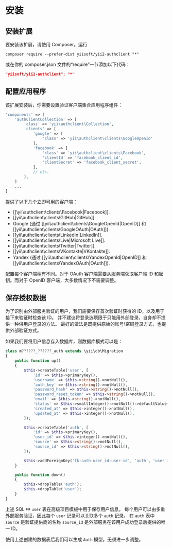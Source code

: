安装
====

## 安装扩展

要安装该扩展，请使用 Composer。运行
                                            
```
composer require --prefer-dist yiisoft/yii2-authclient "*"
```

或在你的 composer.json 文件的“require”一节添加以下代码：

```json
"yiisoft/yii2-authclient": "*"
```

## 配置应用程序

该扩展安装后，你需要设置验证客户端集合应用程序组件：

```php
'components' => [
    'authClientCollection' => [
        'class' => 'yii\authclient\Collection',
        'clients' => [
            'google' => [
                'class' => 'yii\authclient\clients\GoogleOpenId'
            ],
            'facebook' => [
                'class' => 'yii\authclient\clients\Facebook',
                'clientId' => 'facebook_client_id',
                'clientSecret' => 'facebook_client_secret',
            ],
            // etc.
        ],
    ]
    ...
]
```

提供了以下几个立即可用的客户端：

- [[\yii\authclient\clients\Facebook|Facebook]].
- [[yii\authclient\clients\GitHub|GitHub]].
- Google (通过 [[yii\authclient\clients\GoogleOpenId|OpenID]] 和 [[yii\authclient\clients\GoogleOAuth|OAuth]]).
- [[yii\authclient\clients\LinkedIn|LinkedIn]].
- [[yii\authclient\clients\Live|Microsoft Live]].
- [[yii\authclient\clients\Twitter|Twitter]].
- [[yii\authclient\clients\VKontakte|VKontakte]].
- Yandex (通过 [[yii\authclient\clients\YandexOpenId|OpenID]] 和 [[yii\authclient\clients\YandexOAuth|OAuth]]).

配置每个客户端稍有不同。对于 OAuth 客户端需要从服务端获取客户端 ID 和密钥。而对于 OpenID 客户端，大多数情况下不需要调整。

## 保存授权数据

为了识别由外部服务验证的用户，我们需要保存首次验证时获得的 ID，以及用于接下来验证时检查该 ID。
并不建议将登录选项限于只能用外部登录，自身却不提供一种供用户登录的方法。
最好的做法是既提供原始的账号\密码登录方式，也提供外部验证方式。

如果我们要将用户信息存入数据库，则数据库模式可以是：

```php
class m??????_??????_auth extends \yii\db\Migration
{
    public function up()
    {
        $this->createTable('user', [
            'id' => $this->primaryKey(),
            'username' => $this->string()->notNull(),
            'auth_key' => $this->string()->notNull(),
            'password_hash' => $this->string()->notNull(),
            'password_reset_token' => $this->string()->notNull(),
            'email' => $this->string()->notNull(),
            'status' => $this->smallInteger()->notNull()->defaultValue(10),
            'created_at' => $this->integer()->notNull(),
            'updated_at' => $this->integer()->notNull(),
        ]);

        $this->createTable('auth', [
            'id' => $this->primaryKey(),
            'user_id' => $this->integer()->notNull(),
            'source' => $this->string()->notNull(),
            'source_id' => $this->string()->notNull(),
        ]);

        $this->addForeignKey('fk-auth-user_id-user-id', 'auth', 'user_id', 'user', 'id', 'CASCADE', 'CASCADE');
    }

    public function down()
    {
        $this->dropTable('auth');
        $this->dropTable('user');
    }
}
```

上述 SQL 中 `user` 表在高级项目模板中用于保存用户信息。
每个用户可以由多重外部服务验证，因此每个 `user` 记录可以关联多个 `auth` 记录。
在 `auth` 表中 `source` 是验证提供商的名称 `source_id` 是外部服务在该用户成功登录后提供的唯一 ID。

使用上述创建的数据表后我们可以生成 `Auth` 模型。无须进一步调整。

